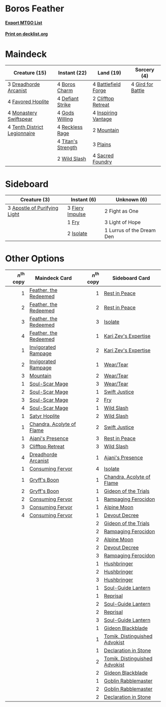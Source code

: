 # Boros Feather

#### [Export MTGO List](../collection/Boros%20Feather/Boros%20Feather.txt)
#### [Print on decklist.org](http://decklist.org/?deckmain=4%09Battlefield%20Forge%0A4%09Boros%20Charm%0A2%09Clifftop%20Retreat%0A4%09Defiant%20Strike%0A3%09Dreadhorde%20Arcanist%0A4%09Favored%20Hoplite%0A4%09Gird%20for%20Battle%0A4%09Gods%20Willing%0A4%09Inspiring%20Vantage%0A4%09Monastery%20Swiftspear%0A2%09Mountain%0A3%09Plains%0A4%09Reckless%20Rage%0A4%09Sacred%20Foundry%0A4%09Tenth%20District%20Legionnaire%0A4%09Titan's%20Strength%0A2%09Wild%20Slash&deckside=3%09Apostle%20of%20Purifying%20Light%0A3%09Fiery%20Impulse%0A2%09Fight%20as%20One%0A1%09Fry%0A2%09Isolate%0A3%09Light%20of%20Hope%0A1%09Lurrus%20of%20the%20Dream%20Den)
# Maindeck

|                                             Creature (15)                                             |                                        Instant (22)                                         |                                          Land (19)                                           |                                        Sorcery (4)                                         |
|-------------------------------------------------------------------------------------------------------|---------------------------------------------------------------------------------------------|----------------------------------------------------------------------------------------------|--------------------------------------------------------------------------------------------|
|3 [Dreadhorde Arcanist](http://gatherer.wizards.com/Pages/Card/Details.aspx?multiverseid=461052)       |4 [Boros Charm](http://gatherer.wizards.com/Pages/Card/Details.aspx?multiverseid=442188)     |4 [Battlefield Forge](http://gatherer.wizards.com/Pages/Card/Details.aspx?multiverseid=129479)|4 [Gird for Battle](http://gatherer.wizards.com/Pages/Card/Details.aspx?multiverseid=452762)|
|4 [Favored Hoplite](http://gatherer.wizards.com/Pages/Card/Details.aspx?multiverseid=373596)           |4 [Defiant Strike](http://gatherer.wizards.com/Pages/Card/Details.aspx?multiverseid=386515)  |2 [Clifftop Retreat](http://gatherer.wizards.com/Pages/Card/Details.aspx?multiverseid=443127) |                                                                                            |
|4 [Monastery Swiftspear](http://gatherer.wizards.com/Pages/Card/Details.aspx?multiverseid=438706)      |4 [Gods Willing](http://gatherer.wizards.com/Pages/Card/Details.aspx?multiverseid=442005)    |4 [Inspiring Vantage](http://gatherer.wizards.com/Pages/Card/Details.aspx?multiverseid=417819)|                                                                                            |
|4 [Tenth District Legionnaire](http://gatherer.wizards.com/Pages/Card/Details.aspx?multiverseid=461149)|4 [Reckless Rage](http://gatherer.wizards.com/Pages/Card/Details.aspx?multiverseid=439767)   |2 [Mountain](http://gatherer.wizards.com/Pages/Card/Details.aspx?multiverseid=439859)         |                                                                                            |
|                                                                                                       |4 [Titan's Strength](http://gatherer.wizards.com/Pages/Card/Details.aspx?multiverseid=398680)|3 [Plains](http://gatherer.wizards.com/Pages/Card/Details.aspx?multiverseid=439856)           |                                                                                            |
|                                                                                                       |2 [Wild Slash](http://gatherer.wizards.com/Pages/Card/Details.aspx?multiverseid=391959)      |4 [Sacred Foundry](http://gatherer.wizards.com/Pages/Card/Details.aspx?multiverseid=405106)   |                                                                                            |


# Sideboard

|                                             Creature (3)                                              |                                       Instant (6)                                        |       Unknown (6)       |
|-------------------------------------------------------------------------------------------------------|------------------------------------------------------------------------------------------|-------------------------|
|3 [Apostle of Purifying Light](http://gatherer.wizards.com/Pages/Card/Details.aspx?multiverseid=466760)|3 [Fiery Impulse](http://gatherer.wizards.com/Pages/Card/Details.aspx?multiverseid=398516)|2 Fight as One           |
|                                                                                                       |1 [Fry](http://gatherer.wizards.com/Pages/Card/Details.aspx?multiverseid=466894)          |3 Light of Hope          |
|                                                                                                       |2 [Isolate](http://gatherer.wizards.com/Pages/Card/Details.aspx?multiverseid=447153)      |1 Lurrus of the Dream Den|


# Other Options

|*n*<sup>th</sup> copy|                                           Maindeck Card                                            |*n*<sup>th</sup> copy|                                             Sideboard Card                                             |
|--------------------:|----------------------------------------------------------------------------------------------------|--------------------:|--------------------------------------------------------------------------------------------------------|
|                    1|[Feather, the Redeemed](http://gatherer.wizards.com/Pages/Card/Details.aspx?multiverseid=461124)    |                    1|[Rest in Peace](http://gatherer.wizards.com/Pages/Card/Details.aspx?multiverseid=442021)                |
|                    2|[Feather, the Redeemed](http://gatherer.wizards.com/Pages/Card/Details.aspx?multiverseid=461124)    |                    2|[Rest in Peace](http://gatherer.wizards.com/Pages/Card/Details.aspx?multiverseid=442021)                |
|                    3|[Feather, the Redeemed](http://gatherer.wizards.com/Pages/Card/Details.aspx?multiverseid=461124)    |                    3|[Isolate](http://gatherer.wizards.com/Pages/Card/Details.aspx?multiverseid=447153)                      |
|                    4|[Feather, the Redeemed](http://gatherer.wizards.com/Pages/Card/Details.aspx?multiverseid=461124)    |                    1|[Kari Zev's Expertise](http://gatherer.wizards.com/Pages/Card/Details.aspx?multiverseid=423755)         |
|                    1|[Invigorated Rampage](http://gatherer.wizards.com/Pages/Card/Details.aspx?multiverseid=423753)      |                    2|[Kari Zev's Expertise](http://gatherer.wizards.com/Pages/Card/Details.aspx?multiverseid=423755)         |
|                    2|[Invigorated Rampage](http://gatherer.wizards.com/Pages/Card/Details.aspx?multiverseid=423753)      |                    1|[Wear/Tear](http://gatherer.wizards.com/Pages/Card/Details.aspx?multiverseid=368950)                    |
|                    3|[Mountain](http://gatherer.wizards.com/Pages/Card/Details.aspx?multiverseid=439859)                 |                    2|[Wear/Tear](http://gatherer.wizards.com/Pages/Card/Details.aspx?multiverseid=368950)                    |
|                    1|[Soul-Scar Mage](http://gatherer.wizards.com/Pages/Card/Details.aspx?multiverseid=426850)           |                    3|[Wear/Tear](http://gatherer.wizards.com/Pages/Card/Details.aspx?multiverseid=368950)                    |
|                    2|[Soul-Scar Mage](http://gatherer.wizards.com/Pages/Card/Details.aspx?multiverseid=426850)           |                    1|[Swift Justice](http://gatherer.wizards.com/Pages/Card/Details.aspx?multiverseid=386374)                |
|                    3|[Soul-Scar Mage](http://gatherer.wizards.com/Pages/Card/Details.aspx?multiverseid=426850)           |                    2|[Fry](http://gatherer.wizards.com/Pages/Card/Details.aspx?multiverseid=466894)                          |
|                    4|[Soul-Scar Mage](http://gatherer.wizards.com/Pages/Card/Details.aspx?multiverseid=426850)           |                    1|[Wild Slash](http://gatherer.wizards.com/Pages/Card/Details.aspx?multiverseid=391959)                   |
|                    1|[Satyr Hoplite](http://gatherer.wizards.com/Pages/Card/Details.aspx?multiverseid=380493)            |                    2|[Wild Slash](http://gatherer.wizards.com/Pages/Card/Details.aspx?multiverseid=391959)                   |
|                    1|[Chandra, Acolyte of Flame](http://gatherer.wizards.com/Pages/Card/Details.aspx?multiverseid=466880)|                    2|[Swift Justice](http://gatherer.wizards.com/Pages/Card/Details.aspx?multiverseid=386374)                |
|                    1|[Ajani's Presence](http://gatherer.wizards.com/Pages/Card/Details.aspx?multiverseid=380368)         |                    3|[Rest in Peace](http://gatherer.wizards.com/Pages/Card/Details.aspx?multiverseid=442021)                |
|                    3|[Clifftop Retreat](http://gatherer.wizards.com/Pages/Card/Details.aspx?multiverseid=443127)         |                    3|[Wild Slash](http://gatherer.wizards.com/Pages/Card/Details.aspx?multiverseid=391959)                   |
|                    4|[Dreadhorde Arcanist](http://gatherer.wizards.com/Pages/Card/Details.aspx?multiverseid=461052)      |                    1|[Ajani's Presence](http://gatherer.wizards.com/Pages/Card/Details.aspx?multiverseid=380368)             |
|                    1|[Consuming Fervor](http://gatherer.wizards.com/Pages/Card/Details.aspx?multiverseid=426828)         |                    4|[Isolate](http://gatherer.wizards.com/Pages/Card/Details.aspx?multiverseid=447153)                      |
|                    1|[Gryff's Boon](http://gatherer.wizards.com/Pages/Card/Details.aspx?multiverseid=409758)             |                    1|[Chandra, Acolyte of Flame](http://gatherer.wizards.com/Pages/Card/Details.aspx?multiverseid=466880)    |
|                    2|[Gryff's Boon](http://gatherer.wizards.com/Pages/Card/Details.aspx?multiverseid=409758)             |                    1|[Gideon of the Trials](http://gatherer.wizards.com/Pages/Card/Details.aspx?multiverseid=426716)         |
|                    2|[Consuming Fervor](http://gatherer.wizards.com/Pages/Card/Details.aspx?multiverseid=426828)         |                    1|[Rampaging Ferocidon](http://gatherer.wizards.com/Pages/Card/Details.aspx?multiverseid=435308)          |
|                    3|[Consuming Fervor](http://gatherer.wizards.com/Pages/Card/Details.aspx?multiverseid=426828)         |                    1|[Alpine Moon](http://gatherer.wizards.com/Pages/Card/Details.aspx?multiverseid=447264)                  |
|                    4|[Consuming Fervor](http://gatherer.wizards.com/Pages/Card/Details.aspx?multiverseid=426828)         |                    1|[Devout Decree](http://gatherer.wizards.com/Pages/Card/Details.aspx?multiverseid=466767)                |
|                     |                                                                                                    |                    2|[Gideon of the Trials](http://gatherer.wizards.com/Pages/Card/Details.aspx?multiverseid=426716)         |
|                     |                                                                                                    |                    2|[Rampaging Ferocidon](http://gatherer.wizards.com/Pages/Card/Details.aspx?multiverseid=435308)          |
|                     |                                                                                                    |                    2|[Alpine Moon](http://gatherer.wizards.com/Pages/Card/Details.aspx?multiverseid=447264)                  |
|                     |                                                                                                    |                    2|[Devout Decree](http://gatherer.wizards.com/Pages/Card/Details.aspx?multiverseid=466767)                |
|                     |                                                                                                    |                    3|[Rampaging Ferocidon](http://gatherer.wizards.com/Pages/Card/Details.aspx?multiverseid=435308)          |
|                     |                                                                                                    |                    1|[Hushbringer](http://gatherer.wizards.com/Pages/Card/Details.aspx?multiverseid=472980)                  |
|                     |                                                                                                    |                    2|[Hushbringer](http://gatherer.wizards.com/Pages/Card/Details.aspx?multiverseid=472980)                  |
|                     |                                                                                                    |                    3|[Hushbringer](http://gatherer.wizards.com/Pages/Card/Details.aspx?multiverseid=472980)                  |
|                     |                                                                                                    |                    1|[Soul-Guide Lantern](http://gatherer.wizards.com/Pages/Card/Details.aspx?multiverseid=476488)           |
|                     |                                                                                                    |                    1|[Reprisal](http://gatherer.wizards.com/Pages/Card/Details.aspx?multiverseid=15352)                      |
|                     |                                                                                                    |                    2|[Soul-Guide Lantern](http://gatherer.wizards.com/Pages/Card/Details.aspx?multiverseid=476488)           |
|                     |                                                                                                    |                    2|[Reprisal](http://gatherer.wizards.com/Pages/Card/Details.aspx?multiverseid=15352)                      |
|                     |                                                                                                    |                    3|[Soul-Guide Lantern](http://gatherer.wizards.com/Pages/Card/Details.aspx?multiverseid=476488)           |
|                     |                                                                                                    |                    1|[Gideon Blackblade](http://gatherer.wizards.com/Pages/Card/Details.aspx?multiverseid=463943)            |
|                     |                                                                                                    |                    1|[Tomik, Distinguished Advokist](http://gatherer.wizards.com/Pages/Card/Details.aspx?multiverseid=460961)|
|                     |                                                                                                    |                    1|[Declaration in Stone](http://gatherer.wizards.com/Pages/Card/Details.aspx?multiverseid=409750)         |
|                     |                                                                                                    |                    2|[Tomik, Distinguished Advokist](http://gatherer.wizards.com/Pages/Card/Details.aspx?multiverseid=460961)|
|                     |                                                                                                    |                    2|[Gideon Blackblade](http://gatherer.wizards.com/Pages/Card/Details.aspx?multiverseid=463943)            |
|                     |                                                                                                    |                    1|[Goblin Rabblemaster](http://gatherer.wizards.com/Pages/Card/Details.aspx?multiverseid=438486)          |
|                     |                                                                                                    |                    2|[Goblin Rabblemaster](http://gatherer.wizards.com/Pages/Card/Details.aspx?multiverseid=438486)          |
|                     |                                                                                                    |                    2|[Declaration in Stone](http://gatherer.wizards.com/Pages/Card/Details.aspx?multiverseid=409750)         |

